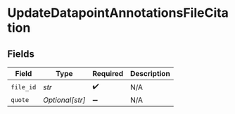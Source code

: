 # UpdateDatapointAnnotationsFileCitation


## Fields

| Field              | Type               | Required           | Description        |
| ------------------ | ------------------ | ------------------ | ------------------ |
| `file_id`          | *str*              | :heavy_check_mark: | N/A                |
| `quote`            | *Optional[str]*    | :heavy_minus_sign: | N/A                |